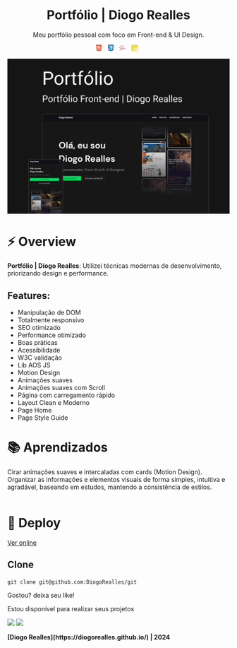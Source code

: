 <div align="center">

# Portfólio | Diogo Realles

  <p>Meu portfólio pessoal com foco em Front-end & UI Design. <br /></p>

<img width="3%" src="https://raw.githubusercontent.com/devicons/devicon/master/icons/html5/html5-plain.svg"> &nbsp;
<img width="3%" src="https://raw.githubusercontent.com/devicons/devicon/master/icons/css3/css3-plain.svg"> &nbsp;
<img width="3%" src="https://raw.githubusercontent.com/devicons/devicon/master/icons/sass/sass-original.svg"> &nbsp;
<img width="3%" src="https://raw.githubusercontent.com/devicons/devicon/master/icons/javascript/javascript-plain.svg"> &nbsp;

![Portfólio de Diogo Realles](./assets/img/cover.jpg)

</div>

<div>

# ⚡ Overview

<b>Portfólio | Diogo Realles</b>: Utilizei técnicas modernas de desenvolvimento, priorizando design e performance.

## Features:

- Manipulação de DOM
- Totalmente responsivo
- SEO otimizado
- Performance otimizado
- Boas práticas
- Acessibilidade
- W3C validação
- Lib AOS JS
- Motion Design
- Animações suaves
- Animações suaves com Scroll
- Página com carregamento rápido
- Layout Clean e Moderno
- Page Home
- Page Style Guide

# 📚 Aprendizados

Cirar animações suaves e intercaladas com cards (Motion Design). <br />
Organizar as informações e elementos visuais de forma simples, intuitiva e agradável, baseando em estudos, mantendo a consistência de estilos.
<br /><br />

# 🚀 Deploy

[Ver online](https://diogorealles.github.io/)

## Clone

```
git clone git@github.com:DiogoRealles/git
```

</div>

<footer>
  <p>Gostou? deixa seu like!</p>
  <p>Estou disponível para realizar seus projetos</p>
  <a href="mailto:diogorealles@hotmail.com"><img src="https://img.shields.io/badge/diogorealles@hotmail.com-1F2D52?style=for-the-badge&logo=gmail&logoColor=white"></a>
  <a href="https://www.linkedin.com/in/diogorealles/"><img src="https://img.shields.io/badge//Diogo Realles-1F2D52?style=for-the-badge&logo=linkedin&logoColor=white"></a>
  
  <p><strong>[Diogo Realles](https://diogorealles.github.io/) | 2024</strong></p>
</footer>
